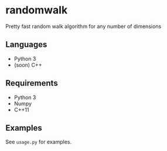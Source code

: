 # randomwalk

Pretty fast random walk algorithm for any number of dimensions

## Languages

* Python 3
* (soon) C++

## Requirements

* Python 3
* Numpy
* C++11

## Examples

See `usage.py` for examples.